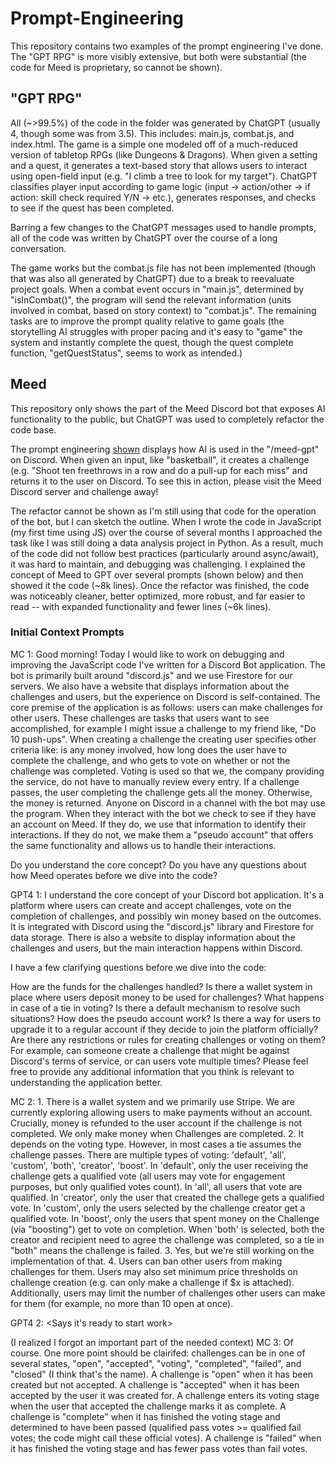 # Prompt-Engineering

This repository contains two examples of the prompt engineering I've done. The "GPT RPG" is more visibly extensive, but both were substantial (the code for Meed is proprietary, so cannot be shown).

## "GPT RPG" ##

All (~>99.5%) of the code in the folder was generated by ChatGPT (usually 4, though some was from 3.5). This includes: main.js, combat.js, and index.html. The game is a simple one modeled off of a much-reduced version of tabletop RPGs (like Dungeons & Dragons). When given a setting and a quest, it generates a text-based story that allows users to interact using open-field input (e.g. "I climb a tree to look for my target"). ChatGPT classifies player input according to game logic (input -> action/other -> if action: skill check required Y/N -> etc.), generates responses, and checks to see if the quest has been completed. 

Barring a few changes to the ChatGPT messages used to handle prompts, all of the code was written by ChatGPT over the course of a long conversation.

The game works but the combat.js file has not been implemented (though that was also all generated by ChatGPT) due to a break to reevaluate project goals. When a combat event occurs in "main.js", determined by "isInCombat()", the program will send the relevant information (units involved in combat, based on story context) to "combat.js". The remaining tasks are to improve the prompt quality relative to game goals (the storytelling AI struggles with proper pacing and it's easy to "game" the system and instantly complete the quest, though the quest complete function, "getQuestStatus", seems to work as intended.)

## Meed ##

This repository only shows the part of the Meed Discord bot that exposes AI functionality to the public, but ChatGPT was used to completely refactor the code base. 

The prompt engineering [shown](https://github.com/Arcamped/Prompt-Engineering/blob/main/Meed.js) displays how AI is used in the "/meed-gpt" on Discord. When given an input, like "basketball", it creates a challenge (e.g. "Shoot ten freethrows in a row and do a pull-up for each miss" and returns it to the user on Discord. To see this in action, please visit the Meed Discord server and challenge away!

The refactor cannot be shown as I'm still using that code for the operation of the bot, but I can sketch the outline. When I wrote the code in JavaScript (my first time using JS) over the course of several months I approached the task like I was still doing a data analysis project in Python. As a result, much of the code did not follow best practices (particularly around async/await), it was hard to maintain, and debugging was challenging. I explained the concept of Meed to GPT over several prompts (shown below) and then showed it the code (~8k lines). Once the refactor was finished, the code was noticeably cleaner, better optimized, more robust, and far easier to read -- with expanded functionality and fewer lines (~6k lines).

### Initial Context Prompts ###

MC 1: Good morning! Today I would like to work on debugging and improving the JavaScript code I've written for a Discord Bot application. The bot is primarily built around "discord.js" and we use Firestore for our servers. We also have a website that displays information about the challenges and users, but the experience on Discord is self-contained. The core premise of the application is as follows: users can make challenges for other users. These challenges are tasks that users want to see accomplished, for example I might issue a challenge to my friend like, "Do 10 push-ups". When creating a challenge the creating user specifies other criteria like: is any money involved, how long does the user have to complete the challenge, and who gets to vote on whether or not the challenge was completed. Voting is used so that we, the company providing the service, do not have to manually review every entry. If a challenge passes, the user completing the challenge gets all the money. Otherwise, the money is returned. Anyone on Discord in a channel with the bot may use the program. When they interact with the bot we check to see if they have an account on Meed. If they do, we use that information to identify their interactions. If they do not, we make them a "pseudo account" that offers the same functionality and allows us to handle their interactions.

Do you understand the core concept? Do you have any questions about how Meed operates before we dive into the code?

GPT4 1: I understand the core concept of your Discord bot application. It's a platform where users can create and accept challenges, vote on the completion of challenges, and possibly win money based on the outcomes. It is integrated with Discord using the "discord.js" library and Firestore for data storage. There is also a website to display information about the challenges and users, but the main interaction happens within Discord.

I have a few clarifying questions before we dive into the code:

How are the funds for the challenges handled? Is there a wallet system in place where users deposit money to be used for challenges?
What happens in case of a tie in voting? Is there a default mechanism to resolve such situations?
How does the pseudo account work? Is there a way for users to upgrade it to a regular account if they decide to join the platform officially?
Are there any restrictions or rules for creating challenges or voting on them? For example, can someone create a challenge that might be against Discord's terms of service, or can users vote multiple times?
Please feel free to provide any additional information that you think is relevant to understanding the application better.

MC 2: 1. There is a wallet system and we primarily use Stripe. We are currently exploring allowing users to make payments without an account. Crucially, money is refunded to the user account if the challenge is not completed. We only make money when Challenges are completed.
2. It depends on the voting type. However, in most cases a tie assumes the challenge passes. There are multiple types of voting: 'default', 'all', 'custom', 'both', 'creator', 'boost'. In 'default', only the user receiving the challenge gets a qualified vote (all users may vote for engagement purposes, but only qualified votes count). In 'all', all users that vote are qualified. In 'creator', only the user that created the challege gets a qualified vote. In 'custom', only the users selected by the challenge creator get a qualified vote. In 'boost', only the users that spent money on the Challenge (via "boosting") get to vote on completion. When 'both' is selected, both the creator and recipient need to agree the challenge was completed, so a tie in "both" means the challenge is failed.
3. Yes, but we're still working on the implementation of that.
4. Users can ban other users from making challenges for them. Users may also set minimum price thresholds on challenge creation (e.g. can only make a challenge if $x is attached). Additionally, users may limit the number of challenges other users can make for them (for example, no more than 10 open at once).

 GPT4 2: <Says it's ready to start work>

(I realized I forgot an important part of the needed context)
MC 3:
Of course. One more point should be clairifed: challenges can be in one of several states, "open", "accepted", "voting", "completed", "failed", and "closed" (I think that's the name). A challenge is "open" when it has been created but not accepted. A challenge is "accepted" when it has been accepted by the user it was created for. A challenge enters its voting stage when the user that accepted the challenge marks it as complete. A challenge is "complete" when it has finished the voting stage and determined to have been passed (qualified pass votes >= qualified fail votes; the code might call these official votes). A challenge is "failed" when it has finished the voting stage and has fewer pass votes than fail votes.
